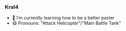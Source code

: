 ### Kral4

- 🌱 I’m currently learning how to be a better paster
- 😄 Pronouns: "Attack Helicopter"/"Main Battle Tank"

